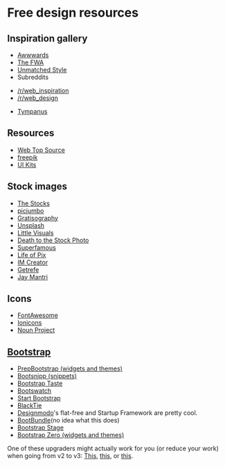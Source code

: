 # Free design resources

## Inspiration gallery

* [Awwwards](http://www.awwwards.com/)
* [The FWA](http://www.thefwa.com/)
* [Unmatched Style](http://unmatchedstyle.com/)
* Subreddits
 - [/r/web_inspiration](http://www.reddit.com/r/web_inspiration)
 - [/r/web_design](http://www.reddit.com/r/web_design)
* [Tympanus](http://tympanus.net/codrops/)

## Resources

* [Web Top Source](http://www.webtopsource.com/)
* [freepik](http://www.freepik.com/)
* [UI Kits](http://designgeekz.com/free-ui-kits/)

## Stock images

* [The Stocks](http://thestocks.im/)
* [picjumbo](http://picjumbo.com/)
* [Gratisography](http://www.gratisography.com/)
* [Unsplash](http://unsplash.com/)
* [Little Visuals](http://littlevisuals.co/)
* [Death to the Stock Photo](http://deathtothestockphoto.com/)
* [Superfamous](http://superfamous.com/)
* [Life of Pix](http://www.lifeofpix.com/)
* [IM Creator](http://www.imcreator.com/free/)
* [Getrefe](http://getrefe.tumblr.com/)
* [Jay Mantri](http://jaymantri.com/)

## Icons

* [FontAwesome](http://fortawesome.github.io/Font-Awesome/)
* [Ionicons](http://ionicons.com/)
* [Noun Project](http://thenounproject.com/)


## [Bootstrap](http://getbootstrap.com/)

* [PrepBootstrap (widgets and themes)](http://www.prepbootstrap.com/)
* [Bootsnipp (snippets)](http://bootsnipp.com/)
* [Bootstrap Taste](http://bootstraptaste.com/)
* [Bootswatch](http://bootswatch.com/)
* [Start Bootstrap](http://startbootstrap.com/)
* [BlackTie](http://www.blacktie.co/)
* [Designmodo](http://designmodo.com)'s flat-free and Startup Framework are pretty cool.
* [BootBundle](http://www.bootbundle.com/)(no idea what this does)
* [Bootstrap Stage](http://www.bootstrapstage.com/free-themes/)
* [Bootstrap Zero (widgets and themes)](http://bootstrapzero.com/)

One of these upgraders might actually work for you (or reduce your work) when going from v2 to v3:
[This](http://upgrade-bootstrap.bootply.com/), [this](http://code.divshot.com/bootstrap3_upgrader/), or [this](http://twitterbootstrapmigrator.w3masters.nl/).
